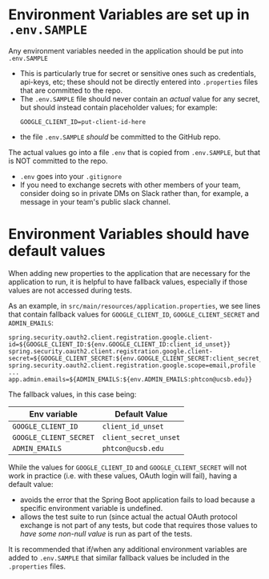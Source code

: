 # Environment Variables are set up in `.env.SAMPLE`

Any environment variables needed in the application should be put into `.env.SAMPLE`

- This is particularly true for secret or sensitive ones such as credentials, api-keys, etc; these should not be
  directly entered into `.properties` files that are committed to the repo.
- The `.env.SAMPLE` file should never contain an _actual_ value for any secret, but should instead contain
  placeholder values; for example:
  ```
  GOOGLE_CLIENT_ID=put-client-id-here
  ```
- the file `.env.SAMPLE` _should_ be committed to the GitHub repo.

The actual values go into a file `.env` that is copied from `.env.SAMPLE`, but that is NOT committed to the repo.

- `.env` goes into your `.gitignore`
- If you need to exchange secrets with other members of your team, consider doing so in private DMs on Slack rather than,
  for example, a message in your team's public slack channel.

# Environment Variables should have default values

When adding new properties to the application that are necessary for the application to run, it is
helpful to have fallback values, especially if those values are not accessed during tests.

As an example, in `src/main/resources/application.properties`, we see lines that contain fallback values for `GOOGLE_CLIENT_ID`, `GOOGLE_CLIENT_SECRET` and `ADMIN_EMAILS`:

```
spring.security.oauth2.client.registration.google.client-id=${GOOGLE_CLIENT_ID:${env.GOOGLE_CLIENT_ID:client_id_unset}}
spring.security.oauth2.client.registration.google.client-secret=${GOOGLE_CLIENT_SECRET:${env.GOOGLE_CLIENT_SECRET:client_secret_unset}}
spring.security.oauth2.client.registration.google.scope=email,profile
...
app.admin.emails=${ADMIN_EMAILS:${env.ADMIN_EMAILS:phtcon@ucsb.edu}}
```

The fallback values, in this case being:

| Env variable           | Default Value         |
| ---------------------- | --------------------- |
| `GOOGLE_CLIENT_ID`     | `client_id_unset`     |
| `GOOGLE_CLIENT_SECRET` | `client_secret_unset` |
| `ADMIN_EMAILS`         | `phtcon@ucsb.edu`     |

While the values for `GOOGLE_CLIENT_ID` and `GOOGLE_CLIENT_SECRET` will not work in practice (i.e. with these values, OAuth login
will fail), having a default value:

- avoids the error that the Spring Boot application fails to load because a specific environment variable is undefined.
- allows the test suite to run (since actual the actual OAuth protocol exchange is not part of any tests, but code that
  requires those values to _have some non-null value_ is run as part of the tests.

It is recommended that if/when any additional environment variables are added to `.env.SAMPLE` that
similar fallback values be included in the `.properties` files.
